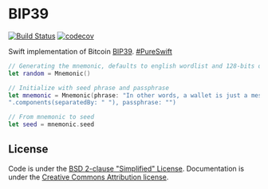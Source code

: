 # BIP39
[![Build Status](https://travis-ci.org/pengpengliu/BIP39.svg)](https://travis-ci.org/pengpengliu/BIP39) 
[![codecov](https://codecov.io/gh/pengpengliu/BIP39/branch/master/graph/badge.svg)](https://codecov.io/gh/pengpengliu/BIP39)

Swift implementation of Bitcoin [BIP39](https://github.com/bitcoin/bips/blob/master/bip-0039.mediawiki). [#PureSwift](https://twitter.com/hashtag/pureswift)

```swift
// Generating the mnemonic, defaults to english wordlist and 128-bits of entropy
let random = Mnemonic()

// Initialize with seed phrase and passphrase
let mnemonic = Mnemonic(phrase: "In other words, a wallet is just a messenger, it does not actually "hold" your funds. Your funds are on the distributed ledger maintained by the entire network. The secret key is the only thing that controls it. You can change wallets or delete them without losing your funds so long as you still possess the secret key.
".components(separatedBy: " "), passphrase: "")

// From mnemonic to seed
let seed = mnemonic.seed
```

## License
Code is under the [BSD 2-clause "Simplified" License](LICENSE.txt).
Documentation is under the [Creative Commons Attribution license](https://creativecommons.org/licenses/by/4.0/).
